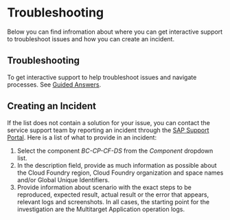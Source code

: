 <!-- loio3530af7ff2b449fbbc591dd3e2c0d151 -->

# Troubleshooting

Below you can find infromation about where you can get interactive support to troubleshoot issues and how you can create an incident.



<a name="loio3530af7ff2b449fbbc591dd3e2c0d151__section_yc3_w2n_fsb"/>

## Troubleshooting

To get interactive support to help troubleshoot issues and navigate processes. See [Guided Answers](https://ga.support.sap.com/dtp/viewer/index.html#/tree/2798/actions/40943).



<a name="loio3530af7ff2b449fbbc591dd3e2c0d151__section_ynq_hfn_fsb"/>

## Creating an Incident

If the list does not contain a solution for your issue, you can contact the service support team by reporting an incident through the [SAP Support Portal](https://support.sap.com/en/index.html). Here is a list of what to provide in an incident:

1.  Select the component *BC-CP-CF-DS* from the *Component* dropdown list.
2.  In the description field, provide as much information as possible about the Cloud Foundry region, Cloud Foundry organization and space names and/or Global Unique Identifiers.
3.  Provide information about scenario with the exact steps to be reproduced, expected result, actual result or the error that appears, relevant logs and screenshots. In all cases, the starting point for the investigation are the Multitarget Application operation logs.

